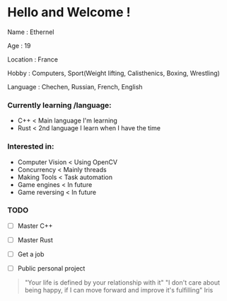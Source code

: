 # Hello and Welcome !	

Name      : Ethernel

Age       : 19

Location  : France

Hobby     : Computers, Sport(Weight lifting, Calisthenics, Boxing, Wrestling)

Language  : Chechen, Russian, French, English


### Currently learning /language:
  - C++       < Main language I'm learning
  - Rust      < 2nd language I learn when I have the time
  
  
### Interested in:
  - Computer Vision      < Using OpenCV    
  - Concurrency          < Mainly threads
  - Making Tools         < Task automation 
  - Game engines         < In future
  - Game reversing       < In future


### TODO
- [ ] Master C++
- [ ] Master Rust
- [ ] Get a job
- [ ] Public personal project 


> "Your life is defined by your relationship with it"
> "I don't care about being happy, if I can move forward and improve it's fulfilling"
Iris
